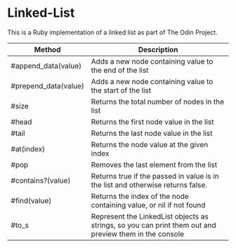 # Linked-List

This is a Ruby implementation of a linked list as part of The Odin Project.

| Method               | Description                                                                                            |
| -------------------- | ------------------------------------------------------------------------------------------------------ |
| #append_data(value)  | Adds a new node containing value to the end of the list                                                |
| #prepend_data(value) | Adds a new node containing value to the start of the list                                              |
| #size                | Returns the total number of nodes in the list                                                          |
| #head                | Returns the first node value in the list                                                               |
| #tail                | Returns the last node value in the list                                                                |
| #at(index)           | Returns the node value at the given index                                                              |
| #pop                 | Removes the last element from the list                                                                 |
| #contains?(value)    | Returns true if the passed in value is in the list and otherwise returns false.                        |
| #find(value)         | Returns the index of the node containing value, or nil if not found                                    |
| #to_s                | Represent the LinkedList objects as strings, so you can print them out and preview them in the console |
